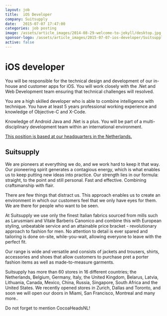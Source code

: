 ```yaml
---
layout: job
title:  iOS Developer
company: Suitsupply
date:   2015-07-07 17:47:00
categories: job posting
image: /assets/article_images/2014-08-29-welcome-to-jekyll/desktop.jpg
sponsor-logo: /assets/article_images/2015-07-07-ios-developer/Suitsupply_Logo.png
active: false
---
```


# iOS developer

You will be responsible for the technical design and development of our in-house and customer apps for iOS. You will work closely with the .Net and Web Development team ensuring that technical challenges will resolved.

You are a high skilled developer who is able to combine intelligence with technique. You have at least 5 years professional working experience and knowledge of Objective-C and X-Code.

Knowledge of Android Java and .Net is a plus. You will be part of a multi-disciplinary development team within an international environment.

[This position is based at our headquarters in the Netherlands.](http://eu.suitsupply.com/nl/careers-corporate-itdevelopment.html#careers-corporate-itdevelopment-iosdeveloper)

## Suitsupply

We are pioneers at everything we do, and we work hard to keep it that way. Our pioneering spirit generates a contagious energy, which is what enables us to keep putting new ideas into practice. Our strength lies in our formula: straight, to the point and still personal. Fast and effective. Combining craftsmanship with flair.

There are few things that distract us. This approach enables us to create an environment in which our customers feel that we only have eyes for them. We are there for people who want to be seen.

At Suitsupply we use only the finest Italian fabrics sourced from mills such as Larusmiani and Vitale Barberis Canonico and combine this with European styling, unbeatable service and an attainable price bracket - revolutionary approach to fashion for men. No attention to detail is ever spared and tailoring is done on-site, while-you-wait, allowing everyone to leave with the perfect fit.

Our range is wide and versatile and consists of jackets and trousers, shirts, accessories and shoes that allow customers to purchase pret a porter fashion items as well as made-to-measure garments.


Suitsupply has more than 60 stores in 16 different countries; the Netherlands, Belgium, Germany, Italy, the United Kingdom, Belarus, Latvia, Lithuania, Canada, Mexico, China, Russia, Singapore, South Africa and the United States. We recently opened stores in Zurich, Dallas and Toronto, and soon we will open our doors in Miami, San Francisco, Montreal and many more..

Do not forget to mention CocoaHeadsNL!
